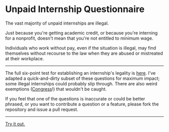 # Unpaid Internship Questionnaire

The vast majority of unpaid internships are illegal.

Just because you're getting academic credit, or because you're interning for a
nonprofit, doesn't mean that you're not entitled to minimum wage.

Individuals who work without pay, even if the situation is illegal, may find
themselves without recourse to the law when they are abused or mistreated at
their workplace.

---

The full six-point test for establishing an internship's legality is [here].
I've adapted a quick-and-dirty subset of these questions for maximum impact;
some illegal internships could probably slip through.  There are also weird
exemptions ([Congress]!) that wouldn't be caught.

 [here]: http://www.dol.gov/whd/regs/compliance/whdfs71.htm
 [Congress]: http://www.theatlanticwire.com/national/2012/04/how-congress-gets-away-not-paying-its-interns/50324/

If you feel that one of the questions is inaccurate or could be better phrased,
or you want to contribute a question or a feature, please fork the repository
and issue a pull request.

---

[Try it out.](http://blog.accursedware.com/unpaid-interns/)
